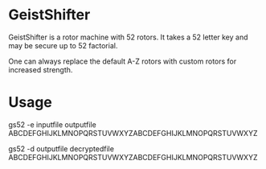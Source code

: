 # GeistShifter

GeistShifter is a rotor machine with 52 rotors.  It takes a 52 letter key and may be secure up to 52 factorial.

One can always replace the default A-Z rotors with custom rotors for increased strength.

# Usage

gs52 -e inputfile outputfile ABCDEFGHIJKLMNOPQRSTUVWXYZABCDEFGHIJKLMNOPQRSTUVWXYZ

gs52 -d outputfile decryptedfile ABCDEFGHIJKLMNOPQRSTUVWXYZABCDEFGHIJKLMNOPQRSTUVWXYZ
